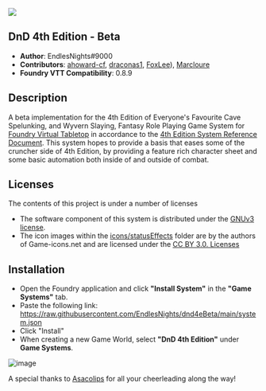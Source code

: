 ![](https://img.shields.io/badge/Foundry-v0.8.9-informational)

## DnD 4th Edition - Beta
* **Author**: EndlesNights#9000
* **Contributors**: [ahoward-cf](https://github.com/ahoward-cf), [draconas1](https://github.com/draconas1), [FoxLee](https://github.com/FoxLee)), [Marcloure](https://github.com/Marcloure)
* **Foundry VTT Compatibility**: 0.8.9

## Description
A beta implementation for the 4th Edition of Everyone's Favourite Cave Spelunking, and Wyvern Slaying, Fantasy Role Playing Game System for [Foundry Virtual Tabletop](https://foundryvtt.com/) in accordance to the [4th Edition System Reference Document](http://weirdzine.com/wp-content/uploads/2015/07/4E_SRD-1.pdf). This system hopes to provide a basis that eases some of the cruncher side of 4th Edition, by providing a feature rich character sheet and some basic automation both inside of and outside of combat.

## Licenses
The contents of this project is under a number of licenses
* The software component of this system is distributed under the [GNUv3 license](https://github.com/EndlesNights/dnd4eBeta/blob/main/LICENSE.txt).
* The icon images within the [icons/statusEffects](https://github.com/EndlesNights/dnd4eBeta/tree/main/icons/statusEffects) folder are by the authors of Game-icons.net and are licensed under the [CC BY 3.0. Licenses](https://creativecommons.org/licenses/by/3.0/legalcode)

## Installation
* Open the Foundry application and click **"Install System"** in the **"Game Systems"** tab.
* Paste the following link: https://raw.githubusercontent.com/EndlesNights/dnd4eBeta/main/system.json
* Click "Install"
* When creating a new Game World, select **"DnD 4th Edition"** under **Game Systems**.

![image](https://user-images.githubusercontent.com/58280840/122214010-991a4d80-ce77-11eb-8b55-98f537e93ebf.png)


A special thanks to [Asacolips](https://gitlab.com/Asacolips) for all your cheerleading along the way!
